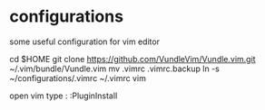 # configurations
some useful configuration for vim editor

cd $HOME
git clone https://github.com/VundleVim/Vundle.vim.git ~/.vim/bundle/Vundle.vim
mv .vimrc .vimrc.backup
ln -s ~/configurations/.vimrc ~/.vimrc
vim


open vim type :
    :PluginInstall


